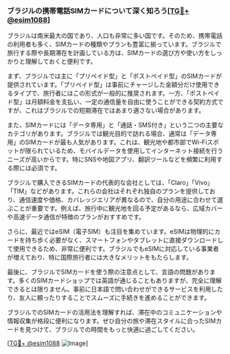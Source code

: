 ### ブラジルの携帯電話SIMカードについて深く知ろう[[TG💪+ @esim1088](https://t.me/s/esim1088)]

ブラジルは南米最大の国であり、人口も非常に多い国です。そのため、携帯電話の利用者も多く、SIMカードの種類やプランも豊富に揃っています。ブラジルで旅行する際や長期滞在を計画している方は、SIMカードの選び方や使い方をしっかりと理解しておくと便利です。

まず、ブラジルでは主に「プリペイド型」と「ポストペイド型」のSIMカードが提供されています。「プリペイド型」は事前にチャージした金額分だけ使用できるタイプで、旅行者にはこの形式が一般的に推奨されます。一方、「ポストペイド型」は月額料金を支払い、一定の通信量を自由に使うことができる契約方式ですが、これはブラジルでの短期滞在ではあまり適さない場合があります。

また、SIMカードには「データ専用」と「通話・SMS付き」という二つの主要なカテゴリがあります。ブラジルでは観光目的で訪れる場合、通常は「データ専用」のSIMカードが最も人気があります。これは、観光地や都市部でWi-Fiスポットが限られているため、モバイルデータを使用してインターネット接続を行うニーズが高いからです。特にSNSや地図アプリ、翻訳ツールなどを頻繁に利用する際には必須です。

ブラジルで購入できるSIMカードの代表的な会社としては、「Claro」「Vivo」「TIM」などがあります。これらの会社はそれぞれ独自のプランを提供しており、通信速度や価格、カバレッジエリアが異なるので、自分の用途に合わせて選ぶことが重要です。例えば、旅行中に観光地を回る予定があるなら、広域カバーや高速データ通信が特徴のプランがおすすめです。

さらに、最近ではeSIM（電子SIM）も注目を集めています。eSIMは物理的にカードを持ち歩く必要がなく、スマートフォンやタブレットに直接ダウンロードして使用できるため、非常に便利です。ブラジルでもeSIMに対応している事業者が増えており、特に国際旅行者には大きなメリットをもたらします。

最後に、ブラジルでSIMカードを使う際の注意点として、言語の問題があります。多くのSIMカードショップでは英語が通じることもありますが、完全に理解できるとは限りません。事前に日本語で問い合わせができるサービスを利用したり、友人に頼ったりすることでスムーズに手続きを進めることができます。

ブラジルでのSIMカードの活用法を理解すれば、滞在中のコミュニケーションや情報収集が格段に便利になります。ぜひ自分の旅や滞在スタイルに合ったSIMカードを見つけて、ブラジルでの時間をもっと快適に過ごしてください。

[[TG💪+ @esim1088](https://t.me/s/esim1088) ![Image](https://i.postimg.cc/Y0z9fWf4/image.png)]